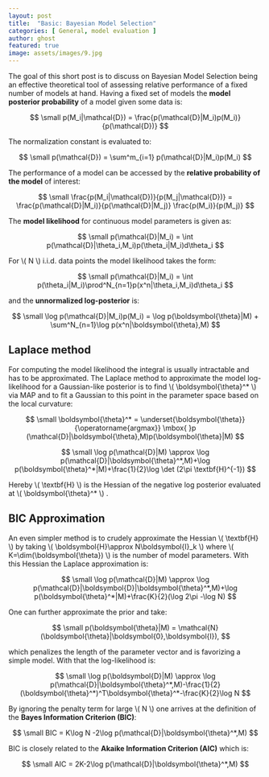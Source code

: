 ```yaml
---
layout: post
title:  "Basic: Bayesian Model Selection"
categories: [ General, model evaluation ]
author: ghost
featured: true
image: assets/images/9.jpg
---
```


The goal of this short post is to discuss on Bayesian Model Selection being an effective theoretical tool of assessing relative performance  of a fixed number of models at hand. Having a fixed set of models the **model posterior probability** of a model given some data is:

$$ \small p(M_i|\mathcal{D}) = \frac{p(\mathcal{D}|M_i)p(M_i)}{p(\mathcal{D})} $$ 

The normalization constant is evaluated to:

$$ \small p(\mathcal{D}) = \sum^m_{i=1} p(\mathcal{D}|M_i)p(M_i) $$

The performance of a model can be accessed by the **relative probability of the model** of interest:

$$ \small \frac{p(M_i|\mathcal{D})}{p(M_j|\mathcal{D})} = \frac{p(\mathcal{D}|M_i)}{p(\mathcal{D}|M_j)} \frac{p(M_i)}{p(M_j)} $$

The **model likelihood** for continuous model parameters is given as:

$$ \small p(\mathcal{D}|M_i) = \int p(\mathcal{D}|\theta_i,M_i)p(\theta_i|M_i)d\theta_i $$

For \\( N \\) i.i.d. data points the model likelihood takes the form:

$$ \small p(\mathcal{D}|M_i) = \int p(\theta_i|M_i)\prod^N_{n=1}p(x^n|\theta_i,M_i)d\theta_i $$

and the **unnormalized log-posterior** is:

$$ \small \log p(\mathcal{D}|M_i)p(M_i) = \log p(\boldsymbol{\theta}|M) + \sum^N_{n=1}\log p(x^n|\boldsymbol{\theta},M) $$

## Laplace method
For computing the model likelihood the integral is usually intractable and has to be approximated. The Laplace method to approximate the model log-likelihood for a Gaussian-like posterior is to find \\( \boldsymbol{\theta}^* \\) via MAP and to fit a Gaussian to this point in the parameter space based on the local curvature:

$$ \small
    \boldsymbol{\theta}^* = \underset{\boldsymbol{\theta}}{\operatorname{argmax}} \mbox{ }p (\mathcal{D}|\boldsymbol{\theta},M)p(\boldsymbol{\theta}|M)
$$

$$ \small
    \log p(\mathcal{D}|M) \approx \log p(\mathcal{D}|\boldsymbol{\theta}^*,M)+\log p(\boldsymbol{\theta}^*|M)+\frac{1}{2}\log \det (2\pi \textbf{H}^{-1})
$$

Hereby \\( \textbf{H} \\) is the Hessian of the negative log posterior evaluated at \\( \boldsymbol{\theta}^* \\) .

## BIC Approximation
An even simpler method is to crudely approximate the Hessian \\( \textbf{H} \\) by taking \\( \boldsymbol{H}\approx N\boldsymbol{I}_k \\) where  \\( K=\dim(\boldsymbol{\theta}) \\) is the number of model parameters. With this Hessian the Laplace approximation is:

$$ \small
    \log p(\mathcal{D}|M) \approx \log p(\mathcal{D}|\boldsymbol{D}|\boldsymbol{\theta}^*,M)+\log p(\boldsymbol{\theta}^*|M)+\frac{K}{2}(\log 2\pi -\log N)
$$

One can further approximate the prior and take: 

$$ \small p(\boldsymbol{\theta}|M) = \mathcal{N}(\boldsymbol{\theta}|\boldsymbol{0},\boldsymbol{I}), $$

which penalizes the length of the parameter vector and is favorizing a simple model. With that the log-likelihood is:

$$ \small
    \log p(\boldsymbol{D}|M) \approx \log p(\mathcal{D}|\boldsymbol{\theta}^*,M)-\frac{1}{2}(\boldsymbol{\theta}^*)^T\boldsymbol{\theta}^*-\frac{K}{2}\log N
$$

By ignoring the penalty term for large \\( N \\) one arrives at the definition of the **Bayes Information Criterion (BIC)**:

$$ \small BIC = K\log N -2\log p(\mathcal{D}|\boldsymbol{\theta}^*,M) $$

BIC is closely related to the **Akaike Information Criterion (AIC)** which is:

$$ \small AIC = 2K-2\log p(\mathcal{D}|\boldsymbol{\theta}^*,M) $$
